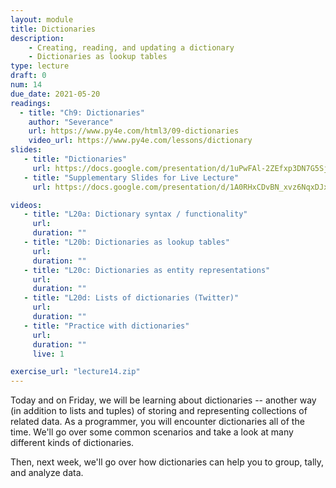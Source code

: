 ```yaml
---
layout: module
title: Dictionaries
description: 
    - Creating, reading, and updating a dictionary
    - Dictionaries as lookup tables
type: lecture
draft: 0
num: 14
due_date: 2021-05-20
readings:
  - title: "Ch9: Dictionaries"
    author: "Severance"
    url: https://www.py4e.com/html3/09-dictionaries
    video_url: https://www.py4e.com/lessons/dictionary
slides: 
   - title: "Dictionaries"
     url: https://docs.google.com/presentation/d/1uPwFAl-2ZEfxp3DN7G5Sj2yVRPeKSKnv0WsPivu9-M4/edit?usp=sharing
   - title: "Supplementary Slides for Live Lecture"
     url: https://docs.google.com/presentation/d/1A0RHxCDvBN_xvz6NqxDJxX2hkQcpFBlG1C0DiJG8Bf8/edit?usp=sharing

videos:
   - title: "L20a: Dictionary syntax / functionality"
     url: 
     duration: ""
   - title: "L20b: Dictionaries as lookup tables"
     url: 
     duration: ""
   - title: "L20c: Dictionaries as entity representations"
     url: 
     duration: ""
   - title: "L20d: Lists of dictionaries (Twitter)"
     url: 
     duration: ""
   - title: "Practice with dictionaries"
     url: 
     duration: ""
     live: 1

exercise_url: "lecture14.zip"
---
```


Today and on Friday, we will be learning about dictionaries -- another way (in addition to lists and tuples) of storing and representing collections of related data. As a programmer, you will encounter dictionaries all of the time. We'll go over some common scenarios and take a look at many different kinds of dictionaries.

Then, next week, we'll go over how dictionaries can help you to group, tally, and analyze data.
